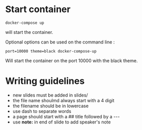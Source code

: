 # Start container
```
docker-compose up
```
will start the container.

Optional options can be used on the command line :
```
port=10000 theme=black docker-compose-up
```
Will start the container on the port 10000 with the black theme.

# Writing guidelines

* new slides must be added in slides/
* the file name shoulmd always start with a 4 digit
* the filename should be in lowercase
* use dash to separate words
* a page should start with a ## title followed by a ---
* use **note:** in end of slide to add speaker's note
